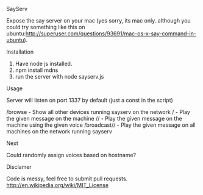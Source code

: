 SayServ

Expose the say server on your mac (yes sorry, its mac only..although you could try something like this on ubuntu:http://superuser.com/questions/93691/mac-os-x-say-command-in-ubuntu).


Installation

1. Have node js installed.
2. npm install mdns
3. run the server with node sayserv.js

Usage

Server will listen on port 1337 by default (just a const in the script)

/browse - Show all other devices running sayserv on the network
/<message> - Play the given message on the machine
/<voice>/<message> - Play the given message on the machine using the given voice
/broadcast/<voice>/<message> - Play the given message on all machines on the network running sayserv


Next

Could randomly assign voices based on hostname?

Disclamer

Code is messy, feel free to submit pull requests.
http://en.wikipedia.org/wiki/MIT_License



